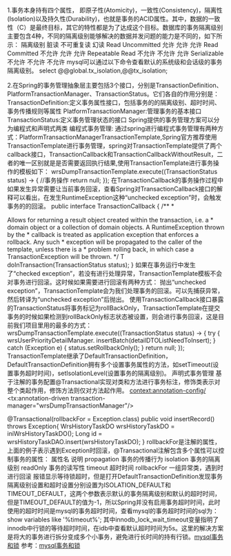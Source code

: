 1.事务本身持有四个属性， 即原子性(Atomicity)，一致性(Consistency)，隔离性(Isolation)以及持久性(Durability)，也就是事务的ACID属性。其中，数据的一致性（C）是最终目标，其它的特性都是为了达成这个目标。数据库的事务隔离级别主要包含4种，不同的隔离级别能够解决的数据并发问题的能力是不同的，如下所示：          隔离级别                 脏读                 不可重复读         幻读
Read Uncommitted          允许                   允许              允许 
Read Committed            不允许                 允许              允许
Repeatable Read           不允许                 不允许            允许
Serializable              不允许                 不允许            不允许
mysql可以通过以下命令查看默认的系统级和会话级的事务隔离级别。
select @@global.tx_isolation,@@tx_isolation;

2.在Spring的事务管理抽象层主要包括3个接口，分别是TransactionDefinition、PlatformTransactionManager、TransactionStatus。它们各自的作用分别是：
TransactionDefinition:定义事务属性接口，包括事务的的隔离级别、超时时间、事务传播规则等属性
PlatformTransactionManager:管理事务的基本接口
TransactionStatus:定义事务管理状态的接口
Spring提供的事务管理方案可以分为编程式和声明式两类
编程式事务管理:
通过spring进行编程式事务管理有两种方式：PlatformTransactionManagerTransactionTemplate,Spring官方推荐使用TransactionTemplate进行事务管理，spring对TransactionTemplate提供了两个callback接口，TransactionCallback和TransactionCallbackWithoutResult，二者的唯一区别就是是否需要返回执行结果,使用TransactionTemplate进行事务操作的模板如下：
wrsDumpTransactionTemplate.execute((TransactionStatus status) -> {
                    //事务操作
                            return null;
                });
在TransactionCallback的事务操作过程中如果发生异常需要让当前事务回滚，查看Spring对TransactionCallback接口的解释可以看出，在发生RuntimeException这种“unchecked exception”时，会触发事务的的回滚。
public interface TransactionCallback<T> {
    /**
     * <p>Allows for returning a result object created within the transaction, i.e. a
     * domain object or a collection of domain objects. A RuntimeException thrown by the
     * callback is treated as application exception that enforces a rollback. Any such
     * exception will be propagated to the caller of the template, unless there is a
     * problem rolling back, in which case a TransactionException will be thrown.
     */
    T doInTransaction(TransactionStatus status);
}
如果在事务运行中发生了“checked exception”，若没有进行处理异常，TransactionTemplate模板不会对事务进行回滚。这时候如果需要进行回滚有两种方式：
抛出“unchecked exception”，TransactionTemplate会为我们处理事务的回滚。可以先捕获异常，然后转译为“unchecked exception”后抛出。
使用TransactionCallback接口暴露的TransactionStatus将事务标记为rollBackOnly，TransactionTemplate在提交事务的时候如果检测到rollBackOnly标志状态被设置，则会进行事务回滚，这是目前我们项目里用的最多的方式：
wrsDumpTransactionTemplate.execute((TransactionStatus status) -> {
            try {
                wrsUserPriorityDetailManager.
                        insertBatch(detailDTOListNeedToInsert);
            } catch (Exception e) {
                status.setRollbackOnly();
            }
            return null;
        });
TransactionTemplate继承了DefaultTransactionDefinition，DefaultTransactionDefinition拥有多个设置事务属性的方法，如setTimeout(设置事务超时时间)，setIsolationLevel(设置事务的隔离级别)。
声明式事务管理
基于注解的事务配置@Transactional实现对类和方法进行事务标注，修饰类表示对整个类起作用，修饰方法则仅对方法起作用。
<context:annotation-config/>
<tx:annotation-driven transaction-manager="wrsDumpTransactionManager"/>

@Transactional(rollbackFor = Exception.class)
    public void insertRecord() throws Exception{
            WrsHistoryTaskDO wrsHistoryTaskDO = iniWrsHistoryTaskDO();
            Long id = wrsHistoryTaskDAO.insert(wrsHistoryTaskDO);
    }
rollbackFor是注解的属性，上面的例子表示遇到Exception时回滚，@Transactional注解包含多个属性可以控制事务的属性：
属性名                               说明
propagation                     事务的传播行为
isolation                       事务的隔离级别
readOnly                        事务的读写性
timeout                         超时时间
rollbackFor                     一组异常类，遇到时进行回滚
报错显示等待锁超时，但是打开DefaultTransactionDefinition发现事务隔离级别设置和超时设置分别设置为ISOLATION_DEFAULT和TIMEOUT_DEFAULT，这两个参数表示默认的事务隔离级别和默认的超时时间，但是TIMEOUT_DEFAULT的值为-1，所以Spring并没有启用事务超时时间，此时使用的超时时间是mysql的事务超时时间，查看mysql的事务超时时间的sql为：
show variables like '%timeout%';
其中innodb_lock_wait_timeout变量指明了innodb中行锁的等待超时时间，在idb中查看默认超时时间为5s。这里的解决方案是将大的事务进行拆分变成多个小事务，避免进行长时间的持有行锁。[mysql事务和锁](mysql锁) 参考：[mysql事务和锁](https://www.cnblogs.com/zhaoyl/p/4121010.html)

